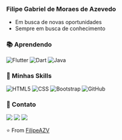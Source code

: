 <h3> Filipe Gabriel de Moraes de Azevedo </h3>


- Em busca de novas oportunidades
- Sempre em busca de conhecimento

<h3> 📚 Aprendendo </h3>

![Flutter](https://img.shields.io/badge/Flutter-02569B?style=for-the-badge&logo=flutter&logoColor=white)
![Dart](https://img.shields.io/badge/Dart-0175C2?style=for-the-badge&logo=dart&logoColor=white)
![Java](https://img.shields.io/badge/Java-ED8B00?style=for-the-badge&logo=java&logoColor=white)

<h3> 🚀 Minhas Skills </h3>

  ![HTML5](https://img.shields.io/badge/HTML5-E34F26?style=for-the-badge&logo=html5&logoColor=white)
  ![CSS](https://img.shields.io/badge/CSS3-1572B6?style=for-the-badge&logo=css3&logoColor=white)
  ![Bootstrap](https://img.shields.io/badge/Bootstrap-563D7C?style=for-the-badge&logo=bootstrap&logoColor=white)
  ![GitHub](https://img.shields.io/badge/GitHub-100000?style=for-the-badge&logo=github&logoColor=white)
  
  <h3> 📱 Contato </h3>

<p align="left">
  <a href="https://wa.me/5551991222533" alt="WhatsApp">
  <img src="https://img.shields.io/badge/WhatsApp-25D366?style=for-the-badge&logo=whatsapp&logoColor=white&link"/></a>
  
  <a href="https://accounts.google.com/ServiceLogin?service=mail&passive=true&Email=example@domain.com&continue=https://mail.google.com/mail/u/example@domain.com/?view=cm%26fs=1%26to=filipeazevedomoraes71@gmail.com" alt="Gmail">
  <img src="https://img.shields.io/badge/Gmail-D14836?style=for-the-badge&logo=gmail&logoColor=white&link"/></a>

  <a href="https://linkedin.com/in/filipeazevedoo" alt="Linkedin">
  <img src="https://img.shields.io/badge/LinkedIn-0077B5?style=for-the-badge&logo=linkedin&logoColor=white&linko/"/></a>
</p>  
  

⭐️ From [FilipeAZV](https://github.com/FilipeAZV)
